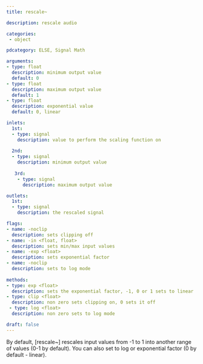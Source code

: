 ```yaml
---
title: rescale~

description: rescale audio

categories:
 - object

pdcategory: ELSE, Signal Math

arguments:
- type: float
  description: minimum output value
  default: 0
- type: float
  description: maximum output value
  default: 1
- type: float
  description: exponential value
  default: 0, linear

inlets:
  1st:
  - type: signal
    description: value to perform the scaling function on
    
  2nd:
  - type: signal
    description: minimum output value
      
   3rd:
    - type: signal
      description: maximum output value

outlets:
  1st:
  - type: signal
    description: the rescaled signal

flags:
- name: -noclip
  description: sets clipping off
- name: -in <float, float> 
  description: sets min/max input values
- name: -exp <float> 
  description: sets exponential factor
- name: -noclip
  description: sets to log mode
    
methods:
- type: exp <float>
  description: sets the exponential factor, -1, 0 or 1 sets to linear
- type: clip <float>
  description: non zero sets clipping on, 0 sets it off
 - type: log <float>
  description: non zero sets to log mode

draft: false
---
```


By default, [rescale~] rescales input values from -1 to 1 into another range of values (0-1 by default).  You can also set to log or exponential factor (0 by default - linear).
